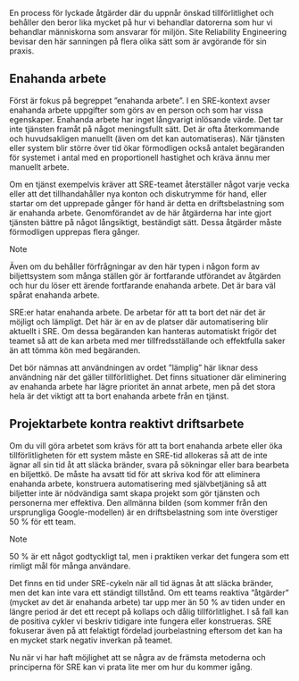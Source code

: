 En process för lyckade åtgärder där du uppnår önskad tillförlitlighet och behåller den beror lika mycket på hur vi behandlar datorerna som hur vi behandlar människorna som ansvarar för miljön. Site Reliability Engineering bevisar den här sanningen på flera olika sätt som är avgörande för sin praxis.

## <a name="toil"></a>Enahanda arbete

Först är fokus på begreppet ”enahanda arbete”. I en SRE-kontext avser enahanda arbete uppgifter som görs av en person och som har vissa egenskaper. Enahanda arbete har inget långvarigt inlösande värde. Det tar inte tjänsten framåt på något meningsfullt sätt. Det är ofta återkommande och huvudsakligen manuellt (även om det kan automatiseras). När tjänsten eller system blir större över tid ökar förmodligen också antalet begäranden för systemet i antal med en proportionell hastighet och kräva ännu mer manuellt arbete.

Om en tjänst exempelvis kräver att SRE-teamet återställer något varje vecka eller att det tillhandahåller nya konton och diskutrymme för hand, eller startar om det upprepade gånger för hand är detta en driftsbelastning som är enahanda arbete. Genomförandet av de här åtgärderna har inte gjort tjänsten bättre på något långsiktigt, beständigt sätt. Dessa åtgärder måste förmodligen upprepas flera gånger.

> [!NOTE]
> Även om du behåller förfrågningar av den här typen i någon form av biljettsystem som många ställen gör är fortfarande utförandet av åtgärden och hur du löser ett ärende fortfarande enahanda arbete. Det är bara väl spårat enahanda arbete.

SRE:er hatar enahanda arbete. De arbetar för att ta bort det när det är möjligt och lämpligt. Det här är en av de platser där automatisering blir aktuellt i SRE. Om dessa begäranden kan hanteras automatiskt frigör det teamet så att de kan arbeta med mer tillfredsställande och effektfulla saker än att tömma kön med begäranden.

Det bör nämnas att användningen av ordet ”lämplig” här liknar dess användning när det gäller tillförlitlighet. Det finns situationer där eliminering av enahanda arbete har lägre prioritet än annat arbete, men på det stora hela är det viktigt att ta bort enahanda arbete från en tjänst.

## <a name="project-work-vs-reactive-ops-work"></a>Projektarbete kontra reaktivt driftsarbete

Om du vill göra arbetet som krävs för att ta bort enahanda arbete eller öka tillförlitligheten för ett system måste en SRE-tid allokeras så att de inte ägnar all sin tid åt att släcka bränder, svara på sökningar eller bara bearbeta en biljettkö. De måste ha avsatt tid för att skriva kod för att eliminera enahanda arbete, konstruera automatisering med självbetjäning så att biljetter inte är nödvändiga samt skapa projekt som gör tjänsten och personerna mer effektiva. Den allmänna bilden (som kommer från den ursprungliga Google-modellen) är en driftsbelastning som inte överstiger 50 % för ett team.

> [!NOTE]
> 50 % är ett något godtyckligt tal, men i praktiken verkar det fungera som ett rimligt mål för många användare.

Det finns en tid under SRE-cykeln när all tid ägnas åt att släcka bränder, men det kan inte vara ett ständigt tillstånd. Om ett teams reaktiva ”åtgärder” (mycket av det är enahanda arbete) tar upp mer än 50 % av tiden under en längre period är det ett recept på kollaps och dålig tillförlitlighet. I så fall kan de positiva cykler vi beskriv tidigare inte fungera eller konstrueras. SRE fokuserar även på att felaktigt fördelad jourbelastning eftersom det kan ha en mycket stark negativ inverkan på teamet.

Nu när vi har haft möjlighet att se några av de främsta metoderna och principerna för SRE kan vi prata lite mer om hur du kommer igång.
